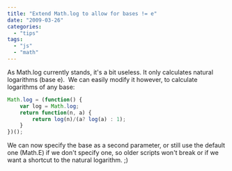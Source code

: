 ```yaml
---
title: "Extend Math.log to allow for bases != e"
date: "2009-03-26"
categories:
  - "tips"
tags:
  - "js"
  - "math"
---
```


As Math.log currently stands, it's a bit useless. It only calculates natural logarithms (base e).  We can easily modify it however, to calculate logarithms of any base:

```js
Math.log = (function() {
	var log = Math.log;
	return function(n, a) {
		return log(n)/(a? log(a) : 1);
	}
})();
```

We can now specify the base as a second parameter, or still use the default one (Math.E) if we don't specify one, so older scripts won't break or if we want a shortcut to the natural logarithm. ;)
